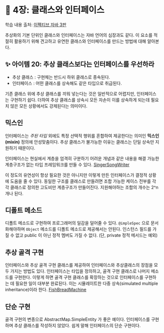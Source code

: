 # 💎 4장: 클래스와 인터페이스

학습 내용 출처: [이펙티브 자바 3판](http://ebook.insightbook.co.kr/book/66)

추상화의 기본 단위인 클래스와 인터페이스는 자바 언어의 심장과도 같다. 이 요소를 적절히 활용하기 위해 견고하고 유연한 클래스와 인터페이스를 만드는 방법에 대해 알아본다.

## ✨ 아이템 20: 추상 클래스보다는 인터페이스를 우선하라

- 추상 클래스 : 구현체는 반드시 하위 클래스로 종속된다.
- 인터페이스 : 어떤 클래스를 상속해도 같은 타입으로 취급된다.

기존 클래스 위에 추상 클래스를 끼워 넣는다는 것은 일반적으로 어렵지만, 인터페이스는 구현하기 쉽다. 더하여 추상 클래스를 상속시 모든 자손이 이를 상속하게 되는데 필요치 않은 모든 상황에서도 강제된다는 의미이다.

## 믹스인

인터페이스는 *주된 타입* 외에도 특정 선택적 행위를 혼합하여 제공한다는 의미인 **믹스인(mixin)** 정의에 안성맞춤이다. 추상 클래스가 불가능한 이유는 클래스는 단일 상속만 지원하기 때문이다.

인터페이스는 현실에서 계층을 엄격히 구분하기 어려운 개념과 같은 내용을 해결 가능한 계층구조가 없는 타입 프레임워크를 만들 수 있다. [SingerSongWriter](https://github.com/psbin2017/garbage-collection/blob/master/gc/src/test/java/com/collection/gc/sample/interfaces/SingerSongWriter.java)

이 정도의 유연성이 항상 필요한 것은 아니지만 이렇게 만든 인터페이스가 결정적 상황에 도움을 줄 수 있다. 동일한 구조를 클래스로 만들려면 조합 가능한 케이스 전부를 각각 클래스로 정의한 고도비만 계층구조가 만들어진다. 지원해야하는 조합의 개수는 2^n 개나 된다.

## 디폴트 메소드

디폴트 메소드로 구현하여 프로그래머의 일감을 덜어줄 수 있다. `@impleSpec` 으로 문서화해야하며 `Object` 메소드를 디폴트 메소드로 제공해서는 안된다. 인스턴스 필드를 가질 수 없고 public 이 아닌 정적 멤버도 가질 수 없다. (단, private 정적 메서드는 예외)

## 추상 골격 구현

인터페이스와 추상 골격 구현 클래스를 제공하여 인터페이스와 추상클래스의 장점을 모두 가지는 방법도 있다. 인터페이스는 타입을 정의하고, 골격 구현 클래스로 나머지 메소드를 구현한다. 이렇게 하면 골격 구현 클래스를 확장하는 것으로 인터페이스를 구현하는 데 필요한 일이 대부분 완료된다. 이는 시뮬레이트한 다중 상속(simulated multiple inheritance)이라 한다. [FishBreadMachine](https://github.com/psbin2017/garbage-collection/blob/master/gc/src/test/java/com/collection/gc/sample/interfaces/FishBreadMachine.java)

## 단순 구현

골격 구현의 변종으로 AbstractMap.SimpleEntity 가 좋은 예이다. 인터페이스를 구현하며 추상 클래스를 작성하지 않았다. 쉽게 말해 인터페이스의 단순 구현이다.
